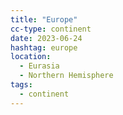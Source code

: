 ```yaml
---
title: "Europe"
cc-type: continent
date: 2023-06-24
hashtag: europe
location:
  - Eurasia
  - Northern Hemisphere
tags:
  - continent
---
```

